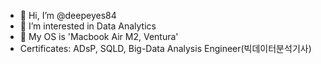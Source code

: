 - 👋 Hi, I’m @deepeyes84
- 👀 I’m interested in Data Analytics
- 👀 My OS is 'Macbook Air M2, Ventura'
- Certificates: ADsP, SQLD, Big-Data Analysis Engineer(빅데이터분석기사)
